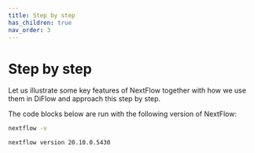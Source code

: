 ```yaml
---
title: Step by step
has_children: true
nav_order: 3
---
```


# Step by step

Let us illustrate some key features of NextFlow together with how we use
them in DiFlow and approach this step by step.

The code blocks below are run with the following version of NextFlow:

``` sh
nextflow -v
```

    nextflow version 20.10.0.5430

